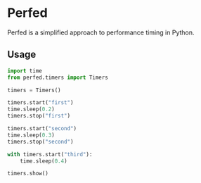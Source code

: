 # Perfed

Perfed is a simplified approach to performance timing in Python.

## Usage
```Python
import time
from perfed.timers import Timers

timers = Timers()

timers.start("first")
time.sleep(0.2)
timers.stop("first")

timers.start("second")
time.sleep(0.3)
timers.stop("second")

with timers.start("third"):
    time.sleep(0.4)

timers.show()
```
